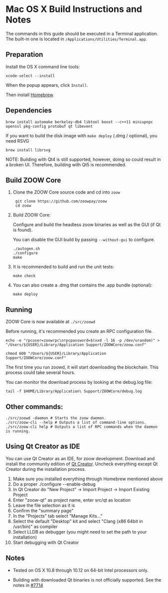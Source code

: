 Mac OS X Build Instructions and Notes
====================================
The commands in this guide should be executed in a Terminal application.
The built-in one is located in `/Applications/Utilities/Terminal.app`.

Preparation
-----------
Install the OS X command line tools:

`xcode-select --install`

When the popup appears, click `Install`.

Then install [Homebrew](https://brew.sh).

Dependencies
----------------------

    brew install automake berkeley-db4 libtool boost --c++11 miniupnpc openssl pkg-config protobuf qt libevent

If you want to build the disk image with `make deploy` (.dmg / optional), you need RSVG

    brew install librsvg

NOTE: Building with Qt4 is still supported, however, doing so could result in a broken UI. Therefore, building with Qt5 is recommended.

Build ZOOW Core
------------------------

1. Clone the ZOOW Core source code and cd into `zoow`

        git clone https://github.com/zoowpay/zoow
        cd zoow

2.  Build ZOOW Core:

    Configure and build the headless zoow binaries as well as the GUI (if Qt is found).

    You can disable the GUI build by passing `--without-gui` to configure.

        ./autogen.sh
        ./configure
        make

3.  It is recommended to build and run the unit tests:

        make check

4.  You can also create a .dmg that contains the .app bundle (optional):

        make deploy

Running
-------

ZOOW Core is now available at `./src/zoowd`

Before running, it's recommended you create an RPC configuration file.

    echo -e "rpcuser=zoowrpc\nrpcpassword=$(xxd -l 16 -p /dev/urandom)" > "/Users/${USER}/Library/Application Support/ZOOWCore/zoow.conf"

    chmod 600 "/Users/${USER}/Library/Application Support/ZOOWCore/zoow.conf"

The first time you run zoowd, it will start downloading the blockchain. This process could take several hours.

You can monitor the download process by looking at the debug.log file:

    tail -f $HOME/Library/Application\ Support/ZOOWCore/debug.log

Other commands:
-------

    ./src/zoowd -daemon # Starts the zoow daemon.
    ./src/zoow-cli --help # Outputs a list of command-line options.
    ./src/zoow-cli help # Outputs a list of RPC commands when the daemon is running.

Using Qt Creator as IDE
------------------------
You can use Qt Creator as an IDE, for zoow development.
Download and install the community edition of [Qt Creator](https://www.qt.io/download/).
Uncheck everything except Qt Creator during the installation process.

1. Make sure you installed everything through Homebrew mentioned above
2. Do a proper ./configure --enable-debug
3. In Qt Creator do "New Project" -> Import Project -> Import Existing Project
4. Enter "zoow-qt" as project name, enter src/qt as location
5. Leave the file selection as it is
6. Confirm the "summary page"
7. In the "Projects" tab select "Manage Kits..."
8. Select the default "Desktop" kit and select "Clang (x86 64bit in /usr/bin)" as compiler
9. Select LLDB as debugger (you might need to set the path to your installation)
10. Start debugging with Qt Creator

Notes
-----

* Tested on OS X 10.8 through 10.12 on 64-bit Intel processors only.

* Building with downloaded Qt binaries is not officially supported. See the notes in [#7714](https://github.com/bitcoin/bitcoin/issues/7714)
